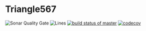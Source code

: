 # Triangle567
![Sonar Quality Gate](https://sonarcloud.io/api/project_badges/quality_gate?project=kxue4-Triangle%3Amaster)
![Lines](https://sonarcloud.io/api/project_badges/measure?project=kxue4-Triangle%3Amaster&metric=ncloc) 
[![build status of master](https://travis-ci.org/kxue4/Triangle567.svg?branch=master)](https://travis-ci.org/kxue4/Triangle567) [![codecov](https://codecov.io/gh/kxue4/Triangle567/branch/code-coverage/graph/badge.svg)](https://codecov.io/gh/kxue4/Triangle567)
